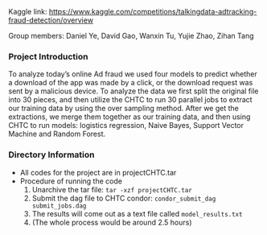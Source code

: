 Kaggle link: https://www.kaggle.com/competitions/talkingdata-adtracking-fraud-detection/overview


Group members: Daniel Ye, David Gao, Wanxin Tu, Yujie Zhao, Zihan Tang

### Project Introduction
To analyze today’s online Ad fraud we used four models to predict whether a download of the app was made by a click, or the download request was sent by a malicious device. To analyze the data we first split the original file into 30 pieces, and then utilize the CHTC to run 30 parallel jobs to extract our training data by using the over sampling method. After we get the extractions, we merge them together as our training data, and then using CHTC to run models: logistics regression, Naive Bayes, Support Vector Machine and Random Forest.

### Directory Information

- All codes for the project are in projectCHTC.tar
- Procedure of running the code
  1. Unarchive the tar file: `tar -xzf projectCHTC.tar`
  2. Submit the dag file to CHTC condor: `condor_submit_dag submit_jobs.dag`
  3. The results will come out as a text file called `model_results.txt`
  4. (The whole process would be around 2.5 hours)

